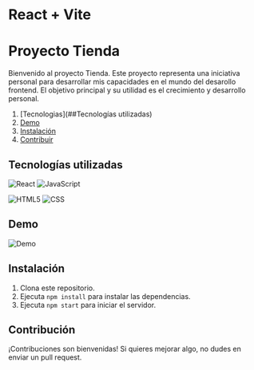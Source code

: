 # React + Vite


# Proyecto Tienda

Bienvenido al proyecto Tienda. Este proyecto representa una iniciativa personal para desarrollar mis capacidades en el mundo del desarollo frontend. El objetivo principal y su utilidad es el crecimiento y desarrollo personal. 


1. [Tecnologias](##Tecnologías utilizadas)
2. [Demo](##demo.gif)
3. [Instalación](##instalación)
4. [Contribuir](##contribuir)



## Tecnologías utilizadas

![React](https://img.shields.io/badge/-React-333333?style=flat&logo=react)
![JavaScript](https://img.shields.io/badge/-JavaScript-333333?style=flat&logo=javascript)
 
![HTML5](https://img.shields.io/badge/-HTML5-333333?style=flat&logo=HTML5)
![CSS](https://img.shields.io/badge/-CSS-333333?style=flat&logo=CSS3&logoColor=1572B6)



## Demo
![Demo]()
  
## Instalación

1. Clona este repositorio.
2. Ejecuta `npm install` para instalar las dependencias.
3. Ejecuta `npm start` para iniciar el servidor.

## Contribución

¡Contribuciones son bienvenidas! Si quieres mejorar algo, no dudes en enviar un pull request.


